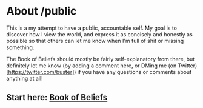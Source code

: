 # About /public

This is a my attempt to have a public, accountable self. My goal is to discover how I view the world, and express it as concisely and honestly as possible so that others can let me know when I'm full of shit or missing something. 

The Book of Beliefs should mostly be fairly self-explanatory from there, but definitely let me know (by adding a comment here, or DMing me (on Twitter)[https://twitter.com/buster]) if you have any questions or comments about anything at all!

## Start here: [Book of Beliefs](https://buster.gitbooks.io/public/content/book-of-beliefs.md)